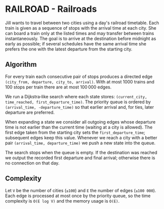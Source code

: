 # RAILROAD - Railroads

Jill wants to travel between two cities using a day's railroad timetable.  Each train is given as a sequence of stops with the
arrival time at each city.  She can board a train only at the listed times and may transfer between trains instantaneously.  The
goal is to arrive at the destination before midnight as early as possible; if several schedules have the same arrival time she
prefers the one with the latest departure from the starting city.

## Algorithm

For every train each consecutive pair of stops produces a directed edge
`(city_from, departure, city_to, arrival)`.  With at most 1000 trains and
100 stops per train there are at most 100 000 edges.

We run a Dijkstra‑like search where each state stores:
`(current_city, time_reached, first_departure_time)`.  The priority queue is
ordered by `(arrival_time, -departure_time)` so that earlier arrival and, for
ties, later departure are preferred.

When expanding a state we consider all outgoing edges whose departure time is
not earlier than the current time (waiting at a city is allowed).  The first
edge taken from the starting city sets the `first_departure_time`; subsequent
edges keep this value.  Whenever we reach a city with a better pair
`(arrival_time, departure_time)` we push a new state into the queue.

The search stops when the queue is empty.  If the destination was reached we
output the recorded first departure and final arrival; otherwise there is no
connection on that day.

## Complexity

Let `V` be the number of cities (`≤100`) and `E` the number of edges
(`≤100 000`).  Each edge is processed at most once by the priority queue, so
the time complexity is `O(E log V)` and the memory usage is `O(E)`.
